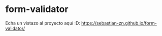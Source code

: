 # form-validator

Echa un vistazo al proyecto aquí :D: https://sebastian-zn.github.io/form-validator/
